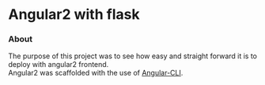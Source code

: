 # Angular2 with flask
### About
The purpose of this project was to see how easy and straight forward it is to deploy with angular2 frontend.  
Angular2 was scaffolded with the use of [Angular-CLI](https://github.com/angular/angular-cli).



